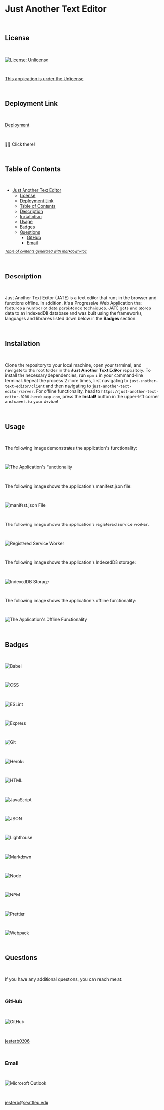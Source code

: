 # Just Another Text Editor

<br>

## License

<br>

[![License: Unlicense](https://img.shields.io/badge/license-Unlicense-blue.svg)](http://unlicense.org/)

<br>

[This application is under the Unlicense](http://unlicense.org/)

<br>

## Deployment Link

<br>

[Deployment](https://just-another-text-editor-0206.herokuapp.com)

<br>

☝🏻 Click there!

<br>

## Table of Contents

<br>

- [Just Another Text Editor](#just-another-text-editor)
  - [License](#license)
  - [Deployment Link](#deployment-link)
  - [Table of Contents](#table-of-contents)
  - [Description](#description)
  - [Installation](#installation)
  - [Usage](#usage)
  - [Badges](#badges)
  - [Questions](#questions)
    - [GitHub](#github)
    - [Email](#email)

<small><i><a href='http://ecotrust-canada.github.io/markdown-toc/'>Table of contents generated with markdown-toc</a></i></small>

<br>

## Description

<br>

Just Another Text Editor (JATE) is a text editor that runs in the browser and functions offline. In addition, it's a Progressive Web Application that features a number of data persistence techniques. JATE gets and stores data to an IndexedDB database and was built using the frameworks, languages and libraries listed down below in the **Badges** section.

<br>

## Installation

<br>

Clone the repository to your local machine, open your terminal, and navigate to the root folder in the **Just Another Text Editor** repository. To install the necessary dependencies, run `npm i` in your command-line terminal. Repeat the process 2 more times, first navigating to `just-another-text-editor/client` and then navigating to `just-another-text-editor/server`. For offline functionality, head to `https://just-another-text-editor-0206.herokuapp.com`, press the **Install!** button in the upper-left corner and save it to your device!

<br>

## Usage

<br>

The following image demonstrates the application's functionality:

<br>

![The Application's Functionality](assets/application-functionality.png)

<br>

The following image shows the application's manifest.json file:

<br>

![manifest.json File](assets/manifest.png)

<br>

The following image shows the application's registered service worker:

<br>

![Registered Service Worker](assets/service-worker.png)

<br>

The following image shows the application's IndexedDB storage:

<br>

![IndexedDB Storage](assets/index-storage.png)

<br>

The following image shows the application's offline functionality:

<br>

![The Application's Offline Functionality](assets/offline.png)

<br>

## Badges

<br>

![Babel](https://img.shields.io/badge/Babel-F9DC3E?style=for-the-badge&logo=babel&logoColor=white)

<br>

![CSS](https://img.shields.io/badge/CSS3-1572B6?style=for-the-badge&logo=css3&logoColor=white)

<br>

![ESLint](https://img.shields.io/badge/eslint-3A33D1?style=for-the-badge&logo=eslint&logoColor=white)

<br>

![Express](https://img.shields.io/badge/Express.js-000000?style=for-the-badge&logo=express&logoColor=white)

<br>

![Git](https://img.shields.io/badge/GIT-E44C30?style=for-the-badge&logo=git&logoColor=white)

<br>

![Heroku](https://img.shields.io/badge/Heroku-430098?style=for-the-badge&logo=heroku&logoColor=white)

<br>

![HTML](https://img.shields.io/badge/HTML5-E34F26?style=for-the-badge&logo=html5&logoColor=white)

<br>

![JavaScript](https://img.shields.io/badge/JavaScript-323330?style=for-the-badge&logo=javascript&logoColor=F7DF1E)

<br>

![JSON](https://img.shields.io/badge/json-5E5C5C?style=for-the-badge&logo=json&logoColor=white)

<br>

![Lighthouse](https://img.shields.io/badge/Lighthouse-F44B21?style=for-the-badge&logo=Lighthouse&logoColor=white)

<br>

![Markdown](https://img.shields.io/badge/Markdown-000000?style=for-the-badge&logo=markdown&logoColor=white)

<br>

![Node](https://img.shields.io/badge/Node.js-339933?style=for-the-badge&logo=nodedotjs&logoColor=white)

<br>

![NPM](https://img.shields.io/badge/npm-CB3837?style=for-the-badge&logo=npm&logoColor=white)

<br>

![Prettier](https://img.shields.io/badge/prettier-1A2C34?style=for-the-badge&logo=prettier&logoColor=F7BA3E)

<br>

![Webpack](https://img.shields.io/badge/Webpack-8DD6F9?style=for-the-badge&logo=Webpack&logoColor=white)

<br>

## Questions

<br>

If you have any additional questions, you can reach me at:

<br>

### GitHub

<br>

![GitHub](https://img.shields.io/badge/GitHub-100000?style=for-the-badge&logo=github&logoColor=white)

<br>

[jesterb0206](https://www.github.com/jesterb0206)

<br>

### Email

<br>

![Microsoft Outlook](https://img.shields.io/badge/Microsoft_Outlook-0078D4?style=for-the-badge&logo=microsoft-outlook&logoColor=white)

<br>

jesterb@seattleu.edu
